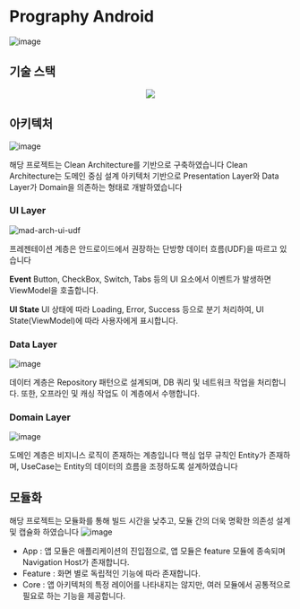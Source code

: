 # Prography Android
![image](https://github.com/user-attachments/assets/e7a002cd-5565-4d5c-8f39-2843715b97b4)


## 기술 스택
<p align="center">
  <img src="https://github.com/user-attachments/assets/be052746-ad45-412d-a57a-4c3fc8519f2b">
</p>

## 아키텍처
![image](https://github.com/user-attachments/assets/0c6183e1-95f9-4b3e-b281-c8951f3acaf3)

해당 프로젝트는 Clean Architecture를 기반으로 구축하였습니다
Clean Architecture는 도메인 중심 설계 아키텍처 기반으로 Presentation Layer와 Data Layer가 Domain을 의존하는 형태로 개발하였습니다

### UI Layer
![mad-arch-ui-udf](https://github.com/user-attachments/assets/aef7bd6e-45e8-4b52-ab41-2b4889ec3988)

프레젠테이션 계층은 안드로이드에서 권장하는 단방향 데이터 흐름(UDF)을 따르고 있습니다

**Event**
Button, CheckBox, Switch, Tabs 등의 UI 요소에서 이벤트가 발생하면 ViewModel을 호출합니다.

**UI State**
UI 상태에 따라 Loading, Error, Success 등으로 분기 처리하여, UI State(ViewModel)에 따라 사용자에게 표시합니다.

### Data Layer
![image](https://github.com/user-attachments/assets/109241f8-4bed-4ebc-abe6-8043beff2b7b)

데이터 계층은 Repository 패턴으로 설계되며, DB 쿼리 및 네트워크 작업을 처리합니다. 
또한, 오프라인 및 캐싱 작업도 이 계층에서 수행합니다.

### Domain Layer
![image](https://github.com/user-attachments/assets/0764c2da-0a44-4581-a7ec-e440d307edf8)

도메인 계층은 비지니스 로직이 존재하는 계층입니다
핵심 업무 규칙인 Entity가 존재하며, UseCase는 Entity의 데이터의 흐름을 조정하도록 설계하였습니다


## 모듈화
해당 프로젝트는 모듈화를 통해 빌드 시간을 낮추고, 모듈 간의 더욱 명확한 의존성 설계 및 캡슐화 하였습니다
![image](https://github.com/user-attachments/assets/99ea9249-5df0-4fd1-a8e9-130b0dfee584)

- App : 앱 모듈은 애플리케이션의 진입점으로, 앱 모듈은 feature 모듈에 종속되며 Navigation Host가 존재합니다.
- Feature : 화면 별로 독립적인 기능에 따라 존재합니다.
- Core : 앱 아키텍처의 특정 레이어를 나타내지는 않지만, 여러 모듈에서 공통적으로 필요로 하는 기능을 제공합니다.
